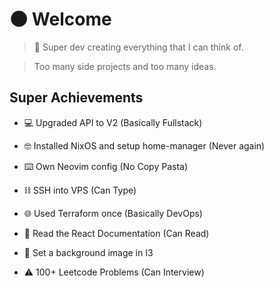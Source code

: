 # 🌑 Welcome

> 🦸 Super dev creating everything that I can think of.

> Too many side projects and too many ideas.


## Super Achievements
- 💻 Upgraded API to V2 (Basically Fullstack)
  
- 🤓 Installed NixOS and setup home-manager (Never again)
  
- ⌨️ Own Neovim config (No Copy Pasta)
  
- ⛓️ SSH into VPS (Can Type)

- 🌐 Used Terraform once (Basically DevOps)
  
- 📖 Read the React Documentation (Can Read)
  
- 🍚 Set a background image in I3

- ⚠️ 100+ Leetcode Problems (Can Interview)
